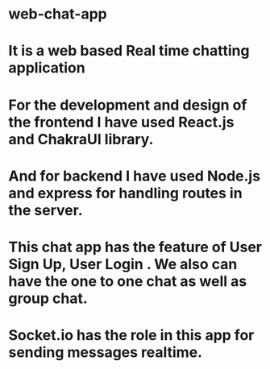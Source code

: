 # web-chat-app

# It is a web based Real time chatting application 

# For the development and design of the frontend I have used React.js and ChakraUI library.

# And for backend I have used Node.js and express for handling routes in the server.

# This chat app has the feature of User Sign Up, User Login . We also can have the one to one chat as well as group chat.

# Socket.io has the role in this app for sending messages realtime.
